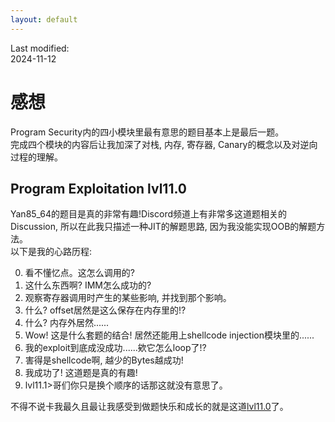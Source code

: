 ```yaml
---
layout: default
---
```

Last modified:  
2024-11-12  

# 感想

Program Security内的四小模块里最有意思的题目基本上是最后一题。  
完成四个模块的内容后让我加深了对栈, 内存, 寄存器, Canary的概念以及对逆向过程的理解。  

## Program Exploitation lvl11.0

Yan85_64的题目是真的非常有趣!Discord频道上有非常多这道题相关的Discussion, 所以在此我只描述一种JIT的解题思路, 因为我没能实现OOB的解题方法。  
以下是我的心路历程:

0. 看不懂忆点。这怎么调用的?  
1. 这什么东西啊? IMM怎么成功的?  
2. 观察寄存器调用时产生的某些影响, 并找到那个影响。  
3. 什么? offset居然是这么保存在内存里的!?  
4. 什么? 内存外居然......  
5. Wow! 这是什么套题的结合! 居然还能用上shellcode injection模块里的......  
6. 我的exploit到底成没成功......欸它怎么loop了!?  
7. 害得是shellcode啊, 越少的Bytes越成功!  
8. 我成功了! 这道题是真的有趣!  
9. lvl11.1>哥们你只是换个顺序的话那这就没有意思了。  

不得不说卡我最久且最让我感受到做题快乐和成长的就是这道[lvl11.0](https://pwn.college/program-security/program-exploitation/)了。